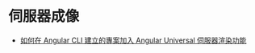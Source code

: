 # 伺服器成像
- [如何在 Angular CLI 建立的專案加入 Angular Universal 伺服器渲染功能](http://blog.miniasp.com/post/2017/06/18/How-to-setup-Angular-Universal-in-an-Angular-CLI-project.aspx)
